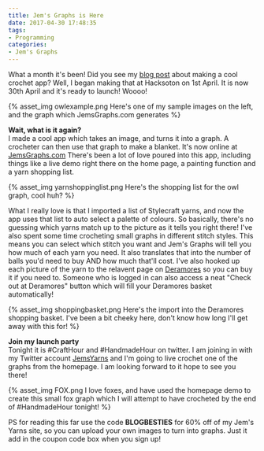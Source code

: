 ```yaml
---
title: Jem's Graphs is Here
date: 2017-04-30 17:48:35
tags:
- Programming
categories:
- Jem's Graphs
---
```

What a month it's been! Did you see my [blog post](http://jemsyarns.com/2017/04/07/An-idea-is-born-at-Hacksoton/) about making a cool crochet app? Well, I began making that at Hacksoton on 1st April. It is now 30th April and it's ready to launch! Woooo!

{% asset_img owlexample.png Here's one of my sample images on the left, and the graph which JemsGraphs.com generates %}

<strong>Wait, what is it again?</strong>
<br />
I made a cool app which takes an image, and turns it into a graph. A crocheter can then use that graph to make a blanket. It's now online at [JemsGraphs.com](http://www.jemsgraphs.com) There's been a lot of love poured into this app, including things like a live demo right there on the home page, a painting function and a yarn shopping list.

{% asset_img yarnshoppinglist.png Here's the shopping list for the owl graph, cool huh? %}

What I really love is that I imported a list of Stylecraft yarns, and now the app uses that list to auto select a palette of colours. So basically, there's no guessing which yarns match up to the picture as it tells you right there! I've also spent some time crocheting small graphs in different stitch styles. This means you can select which stitch you want and Jem's Graphs will tell you how much of each yarn you need. It also translates that into the number of balls you'd need to buy AND how much that'll cost. I've also hooked up each picture of the yarn to the relavent page on [Deramores](http://www.Deramores.com) so you can buy it if you need to. Someone who is logged in can also access a neat "Check out at Deramores" button which will fill your Deramores basket automatically!

{% asset_img shoppingbasket.png Here's the import into the Deramores shopping basket. I've been a bit cheeky here, don't know how long I'll get away with this for! %}

<strong>Join my launch party</strong>
<br />
Tonight it is #CraftHour and #HandmadeHour on twitter. I am joining in with my Twitter account [JemsYarns](http://www.twitter.com/jemsyarns) and I'm going to live crochet one of the graphs from the homepage. I am looking forward to it hope to see you there!

{% asset_img FOX.png I love foxes, and have used the homepage demo to create this small fox graph which I will attempt to have crocheted by the end of #HandmadeHour tonight! %}

PS for reading this far use the code <strong>BLOGBESTIES</strong> for 60% off of my Jem's Yarns site, so you can upload your own images to turn into graphs. Just it add in the coupon code box when you sign up! 
